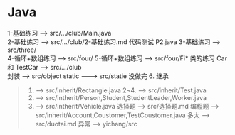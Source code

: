 # Java

1-基础练习  --> src/.../club/Main.java  
2-基础练习  --> src/.../club/2-基础练习.md  代码测试  P2.java
3-基础练习  --> src/three/  
4-循环+数组练习 --> src/four/ 
5-循环+数组练习 --> src/four/Fi*
类的练习 Car 和 TestCar --> src/.../club  
封装 --> src/object 
static ---> src/statie 没做完
6. 继承
> 1. --> src/inherit/Rectangle.java
> 2~4. --> src/inherit/Test.java
> 5. --> src/intherit/Person,Student,StudentLeader,Worker.java
> 6. --> src/intherit/Vehicle.java
> 选择题 --> src/选择题.md 
> 编程题 --> src/inherit/Account,Coustomer,TestCoustomer.java
多太 --> src/duotai.md
异常 --> yichang/src

